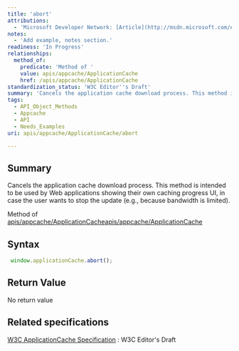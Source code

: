 ```yaml
---
title: 'abort'
attributions:
  - 'Microsoft Developer Network: [Article](http://msdn.microsoft.com/en-us/library/ie/hh828809%28v=vs.85%29.aspx)'
notes:
  - 'Add example, notes section.'
readiness: 'In Progress'
relationships:
  method_of:
    predicate: 'Method of '
    value: apis/appcache/ApplicationCache
    href: /apis/appcache/ApplicationCache
standardization_status: 'W3C Editor''s Draft'
summary: 'Cancels the application cache download process. This method is intended to be used by Web applications showing their own caching progress UI, in case the user wants to stop the update (e.g., because bandwidth is limited).'
tags:
  - API_Object_Methods
  - Appcache
  - API
  - Needs_Examples
uri: apis/appcache/ApplicationCache/abort

---
```

## Summary

Cancels the application cache download process. This method is intended to be used by Web applications showing their own caching progress UI, in case the user wants to stop the update (e.g., because bandwidth is limited).

Method of [apis/appcache/ApplicationCache](/apis/appcache/ApplicationCache)[apis/appcache/ApplicationCache](/apis/appcache/ApplicationCache)

## Syntax

``` js
 window.applicationCache.abort();
```

## Return Value

No return value

## Related specifications

[W3C ApplicationCache Specification](http://dev.w3.org/html5/spec/single-page.html#application-cache-api)
:   W3C Editor's Draft

